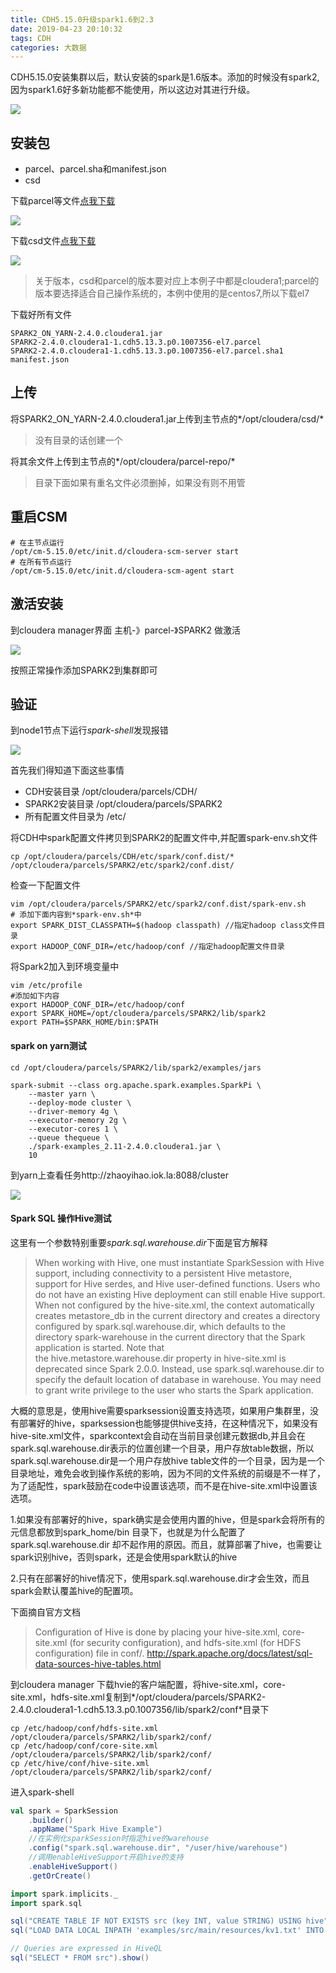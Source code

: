 ```yaml
---
title: CDH5.15.0升级spark1.6到2.3
date: 2019-04-23 20:10:32
tags: CDH
categories: 大数据
---
```


CDH5.15.0安装集群以后，默认安装的spark是1.6版本。添加的时候没有spark2,因为spark1.6好多新功能都不能使用，所以这边对其进行升级。

![](zyhuploaderror123)


## 安装包

* parcel、parcel.sha和manifest.json
* csd

下载parcel等文件[点我下载](http://archive.cloudera.com/spark2/parcels/latest/)

![](zyhuploaderror123)

下载csd文件[点我下载](http://archive.cloudera.com/spark2/csd/)

![](zyhuploaderror123)

> 关于版本，csd和parcel的版本要对应上本例子中都是cloudera1;parcel的版本要选择适合自己操作系统的，本例中使用的是centos7,所以下载el7

下载好所有文件
```shell
SPARK2_ON_YARN-2.4.0.cloudera1.jar
SPARK2-2.4.0.cloudera1-1.cdh5.13.3.p0.1007356-el7.parcel
SPARK2-2.4.0.cloudera1-1.cdh5.13.3.p0.1007356-el7.parcel.sha1
manifest.json
```

## 上传

将SPARK2_ON_YARN-2.4.0.cloudera1.jar上传到主节点的*/opt/cloudera/csd/*

> 没有目录的话创建一个

将其余文件上传到主节点的*/opt/cloudera/parcel-repo/*

> 目录下面如果有重名文件必须删掉，如果没有则不用管

## 重启CSM

```shell
# 在主节点运行
/opt/cm-5.15.0/etc/init.d/cloudera-scm-server start
# 在所有节点运行
/opt/cm-5.15.0/etc/init.d/cloudera-scm-agent start
```

## 激活安装

到cloudera manager界面 主机-》parcel-》SPARK2 做激活

![](zyhuploaderror123)

按照正常操作添加SPARK2到集群即可

## 验证

到node1节点下运行*spark-shell*发现报错

![](zyhuploaderror123)


首先我们得知道下面这些事情

* CDH安装目录 /opt/cloudera/parcels/CDH/
* SPARK2安装目录 /opt/cloudera/parcels/SPARK2
* 所有配置文件目录为 /etc/

将CDH中spark配置文件拷贝到SPARK2的配置文件中,并配置spark-env.sh文件

```shell
cp /opt/cloudera/parcels/CDH/etc/spark/conf.dist/* /opt/cloudera/parcels/SPARK2/etc/spark2/conf.dist/
```

检查一下配置文件

```shell
vim /opt/cloudera/parcels/SPARK2/etc/spark2/conf.dist/spark-env.sh
# 添加下面内容到*spark-env.sh*中
export SPARK_DIST_CLASSPATH=$(hadoop classpath) //指定hadoop class文件目录
export HADOOP_CONF_DIR=/etc/hadoop/conf //指定hadoop配置文件目录
```

将Spark2加入到环境变量中
```shell
vim /etc/profile
#添加如下内容
export HADOOP_CONF_DIR=/etc/hadoop/conf
export SPARK_HOME=/opt/cloudera/parcels/SPARK2/lib/spark2
export PATH=$SPARK_HOME/bin:$PATH
```

#### spark on yarn测试
```shell
cd /opt/cloudera/parcels/SPARK2/lib/spark2/examples/jars

spark-submit --class org.apache.spark.examples.SparkPi \
    --master yarn \
    --deploy-mode cluster \
    --driver-memory 4g \
    --executor-memory 2g \
    --executor-cores 1 \
    --queue thequeue \
    ./spark-examples_2.11-2.4.0.cloudera1.jar \
    10
```

到yarn上查看任务http://zhaoyihao.iok.la:8088/cluster

![](zyhuploaderror123)

#### Spark SQL 操作Hive测试

这里有一个参数特别重要*spark.sql.warehouse.dir*下面是官方解释

> When working with Hive, one must instantiate SparkSession with Hive support, including connectivity to a persistent Hive metastore, support for Hive serdes, and Hive user-defined functions. Users who do not have an existing Hive deployment can still enable Hive support. When not configured by the hive-site.xml, the context automatically creates metastore_db in the current directory and creates a directory configured by spark.sql.warehouse.dir, which defaults to the directory spark-warehouse in the current directory that the Spark application is started. Note that the hive.metastore.warehouse.dir property in hive-site.xml is deprecated since Spark 2.0.0. Instead, use spark.sql.warehouse.dir to specify the default location of database in warehouse. You may need to grant write privilege to the user who starts the Spark application.

大概的意思是，使用hive需要sparksession设置支持选项，如果用户集群里，没有部署好的hive，sparksession也能够提供hive支持，在这种情况下，如果没有hive-site.xml文件，sparkcontext会自动在当前目录创建元数据db,并且会在spark.sql.warehouse.dir表示的位置创建一个目录，用户存放table数据，所以spark.sql.warehouse.dir是一个用户存放hive table文件的一个目录，因为是一个目录地址，难免会收到操作系统的影响，因为不同的文件系统的前缀是不一样了，为了适配性，spark鼓励在code中设置该选项，而不是在hive-site.xml中设置该选项。

1.如果没有部署好的hive，spark确实是会使用内置的hive，但是spark会将所有的元信息都放到spark_home/bin 目录下，也就是为什么配置了spark.sql.warehouse.dir 却不起作用的原因。而且，就算部署了hive，也需要让spark识别hive，否则spark，还是会使用spark默认的hive

2.只有在部署好的hive情况下，使用spark.sql.warehouse.dir才会生效，而且spark会默认覆盖hive的配置项。

下面摘自官方文档

> Configuration of Hive is done by placing your hive-site.xml, core-site.xml (for security configuration), and hdfs-site.xml (for HDFS configuration) file in conf/. http://spark.apache.org/docs/latest/sql-data-sources-hive-tables.html

到cloudera manager 下载hvie的客户端配置，将hive-site.xml，core-site.xml，hdfs-site.xml复制到*/opt/cloudera/parcels/SPARK2-2.4.0.cloudera1-1.cdh5.13.3.p0.1007356/lib/spark2/conf*目录下

```shell
cp /etc/hadoop/conf/hdfs-site.xml /opt/cloudera/parcels/SPARK2/lib/spark2/conf/
cp /etc/hadoop/conf/core-site.xml /opt/cloudera/parcels/SPARK2/lib/spark2/conf/
cp /etc/hive/conf/hive-site.xml /opt/cloudera/parcels/SPARK2/lib/spark2/conf/
```

进入spark-shell

```scala
val spark = SparkSession
    .builder()
    .appName("Spark Hive Example")
    //在实例化sparkSession时指定hive的warehouse
    .config("spark.sql.warehouse.dir", "/user/hive/warehouse")
    //调用enableHiveSupport开启hive的支持
    .enableHiveSupport()
    .getOrCreate()

import spark.implicits._
import spark.sql

sql("CREATE TABLE IF NOT EXISTS src (key INT, value STRING) USING hive")
sql("LOAD DATA LOCAL INPATH 'examples/src/main/resources/kv1.txt' INTO TABLE src")

// Queries are expressed in HiveQL
sql("SELECT * FROM src").show()
```
